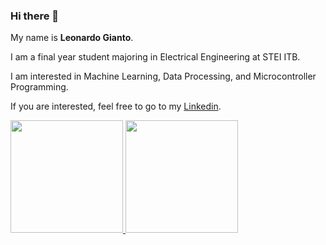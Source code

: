 ### Hi there 👋

<!--
**leonardogianto/leonardogianto** is a ✨ _special_ ✨ repository because its `README.md` (this file) appears on your GitHub profile.

Here are some ideas to get you started:

- 🔭 I’m currently working on ...
- 🌱 I’m currently learning ...
- 👯 I’m looking to collaborate on ...
- 🤔 I’m looking for help with ...
- 💬 Ask me about ...
- 📫 How to reach me: ...
- 😄 Pronouns: ...
- ⚡ Fun fact: ...
-->

My name is **Leonardo Gianto**.

I am a final year student majoring in Electrical Engineering at STEI ITB.

I am interested in Machine Learning, Data Processing, and Microcontroller Programming.

If you are interested, feel free to go to my [Linkedin](https://www.linkedin.com/in/leonardo-gianto).

<p align="left">
<a href="https://github.com/leonardogianto">
  <img height="180em" src="https://github-readme-stats-eight-theta.vercel.app/api?username=leonardogianto&show_icons=true&theme=algolia&include_all_commits=true&count_private=true"/>
  <img height="180em" src="https://github-readme-stats-eight-theta.vercel.app/api/top-langs/?username=leonardogianto&layout=compact&langs_count=8&theme=algolia"/>
</a>
</p>
